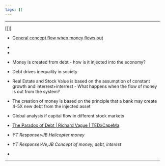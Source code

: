 ```yaml
---
tags: []
---
```


---

\[\[\]\]

* [General concept flow when money flows out](General%20concept%20flow%20when%20money%20flows%20out.md)

* 
* 
* Money is created from debt - how is it injected into the economy?

* Debt drives inequality in society

* Real Estate and Stock Value is based on the assumption of constant growth and interrest+interrest - What happens when the flow of money is out from the system?

* The creation of money is based on the principle that a bank may create 4-5X new debt from the injected asset

* Global analysis if capital flow in different stock markets

* [The Paradox of Debt | Richard Vague | TEDxCapeMa](https://www.youtube.com/watch?v=wuonrlKefRM "The Paradox of Debt | Richard Vague | TEDxCapeMay")

* *YT Response>JB Helicopter money*

* *YT Response>Ve,JB Concept of money, debt, interest*

* 

---
